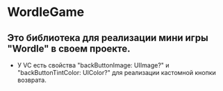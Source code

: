 # WordleGame

## Это библиотека для реализации мини игры "Wordle" в своем проекте.

* У VC есть свойства "backButtonImage: UIImage?" и "backButtonTintColor: UIColor?" для реализации кастомной кнопки возврата.
